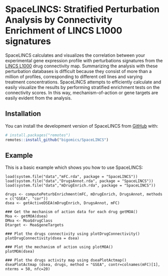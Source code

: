 # SpaceLINCS: Stratified Perturbation Analysis by Connectivity Enrichment of LINCS L1000 signatures

SpaceLINCS calculates and visualizes the correlation between your
experimental gene expression profile with perturbations signatures
from the [LINCS L1000](https://lincsproject.org/LINCS/) drug
connectivity map. Summarizing the analysis with these perturbation
databases is difficult because they consist of more than a million of
profiles, corresponding to different cell lines and varying treatment
concentrations. SpaceLINCS attempts to efficiently calculate and
easily visualize the results by performing stratified enrichment tests
on the connectivity scores. In this way, mechanism-of-action or gene
targets are easily evident from the analysis.

## Installation

You can install the development version of SpaceLINCS from
[GitHub](https://github.com/) with:

``` r
# install.packages("remotes")
remotes::install_github("bigomics/SpaceLINCS")
```

## Example

This is a basic example which shows you how to use SpaceLINCS:

```{r}
load(system.file("data","mFC.rda", package = "SpaceLINCS"))
load(system.file("data","DrugsAnnot.rda", package = "SpaceLINCS"))
load(system.file("data","mDrugEnrich.rda", package = "SpaceLINCS"))

drugs <- computePeturbEnrichment(mFC, mDrugEnrich, DrugsAnnot, methods = c("GSEA", "cor"))
dsea <- getActiveDSEA(mDrugEnrich, DrugsAnnot, mFC)

### Get the mechanism of action data for each drug getMOA()
Moa <- getMOA(dsea)
DMoa <- Moa$drugClass
Dtarget <- Moa$geneTargets

### Plot the drugs connectivity using plotDrugConnectivity()
plotDrugConnectivity(dsea = dsea)

### Plot the mechanism of action using plotMOA()
plotMOA(dsea)

### Plot the drugs activity map using dseaPlotActmap()
dseaPlotActmap (dsea, drugs, method = "GSEA", contr=colnames(mFC)[1], nterms = 50, nfc=20)
```
